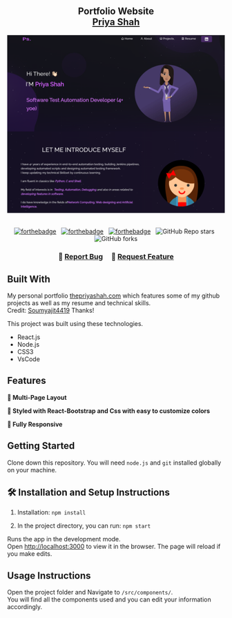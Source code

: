 <h2 align="center">
  Portfolio Website<br/>
  <a href="https://web.thepriyashah.com/" target="_blank">Priya Shah</a>
</h2>
<div align="center">
  <img alt="Demo" src="./Images/readme-img1.png" />
</div>

<br/>

<center>

[![forthebadge](https://forthebadge.com/images/badges/built-with-love.svg)](https://forthebadge.com) &nbsp;
[![forthebadge](https://forthebadge.com/images/badges/made-with-javascript.svg)](https://forthebadge.com) &nbsp;
[![forthebadge](https://forthebadge.com/images/badges/open-source.svg)](https://forthebadge.com) &nbsp;
![GitHub Repo stars](https://img.shields.io/github/stars/priyacshah/portfolio_new?color=red&logo=github&style=for-the-badge) &nbsp;
![GitHub forks](https://img.shields.io/github/forks/priyacshah/portfolio_new?color=red&logo=github&style=for-the-badge)

</center>

<h3 align="center">
    🔹
    <a href="https://github.com/priyacshah/portfolio_new/issues">Report Bug</a> &nbsp; &nbsp;
    🔹
    <a href="https://github.com/priyacshah/portfolio_new/issues">Request Feature</a>
</h3>

## Built With

My personal portfolio <a href="https://web.thepriyashah.com/" target="_blank">thepriyashah.com</a> which features some of my github projects as well as my resume and technical skills.<br/>Credit: [Soumyajit4419](https://github.com/soumyajit4419) Thanks!

This project was built using these technologies.

- React.js
- Node.js
- CSS3
- VsCode

## Features

**📖 Multi-Page Layout**

**🎨 Styled with React-Bootstrap and Css with easy to customize colors**

**📱 Fully Responsive**

## Getting Started

Clone down this repository. You will need `node.js` and `git` installed globally on your machine.

## 🛠 Installation and Setup Instructions

1. Installation: `npm install`

2. In the project directory, you can run: `npm start`

Runs the app in the development mode.\
Open [http://localhost:3000](http://localhost:3000) to view it in the browser.
The page will reload if you make edits.

## Usage Instructions

Open the project folder and Navigate to `/src/components/`. <br/>
You will find all the components used and you can edit your information accordingly.
